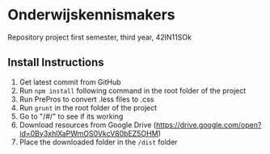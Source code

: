 # Onderwijskennismakers
Repository project first semester, third year, 42IN11SOk


## Install Instructions

1. Get latest commit from GitHub
2. Run `npm install` following command in the root folder of the project
3. Run PrePros to convert .less files to .css
4. Run `grunt` in the root folder of the project
5. Go to "/#/" to see if its working
6. Download resources from Google Drive (https://drive.google.com/open?id=0By3xhlXaPWmOS0VkcV80bEZ5OHM)
7. Place the downloaded folder in the `/dist` folder
